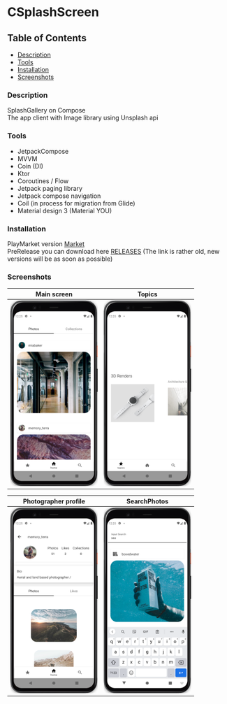 # CSplashScreen

## Table of Contents

- [Description](#description)
- [Tools](#tools)
- [Installation](#installation)
- [Screenshots](#screenshots)

### Description

SplashGallery on Compose </br>
The app client with Image library using Unsplash api

### Tools

- JetpackCompose
- MVVM
- Coin (DI)
- Ktor
- Coroutines / Flow
- Jetpack paging library
- Jetpack compose navigation
- Coil (in process for migration from Glide)
- Material design 3 (Material YOU)

### Installation

PlayMarket version [Market](https://play.google.com/store/apps/details?id=st.slex.csplashscreen) <br>
PreRelease you can download here [RELEASES](https://github.com/stslex/CSplashScreen/releases)
(The link is rather old, new versions will be as soon as possible)

### Screenshots

| Main screen                                            | Topics                                                 |
|--------------------------------------------------------|--------------------------------------------------------|
| <img src="./screenshots/Screenshot1.png" width="200" > | <img src="./screenshots/Screenshot2.png" width="200" > |

| Photographer profile                                   | SearchPhotos                                           |
|--------------------------------------------------------|--------------------------------------------------------|
| <img src="./screenshots/Screenshot3.png" width="200" > | <img src="./screenshots/Screenshot4.png" width="200" > |

